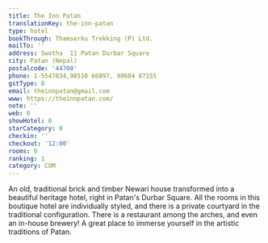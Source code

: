 ```yaml
---
title: The Inn Patan
translationKey: the-inn-patan
type: hotel
bookThrough: Thamserku Trekking (P) Ltd.
mailTo: ''
address: Swotha  11 Patan Durbar Square
city: Patan (Nepal)
postalcode: '44700'
phone: 1-5547834,98510 66897, 98604 87155
gstType: 0
email: theinnpatan@gmail.com
www: https://theinnpatan.com/
note: ''
web: 0
showHotel: 0
starCategory: 0
checkin: ''
checkout: '12:00'
rooms: 0
ranking: 1
category: COM
---
```


An old, traditional brick and timber Newari house transformed into a beautiful heritage hotel, right in Patan's Durbar Square. All the rooms in this boutique hotel are individually styled, and there is a private courtyard in the traditional configuration. There is a restaurant among the arches, and even an in-house brewery! A great place to immerse yourself in the artistic traditions of Patan.